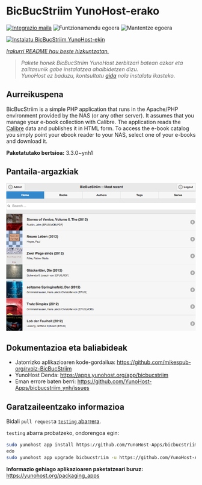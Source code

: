 <!--
Ohart ongi: README hau automatikoki sortu da <https://github.com/YunoHost/apps/tree/master/tools/readme_generator>ri esker
EZ editatu eskuz.
-->

# BicBucStriim YunoHost-erako

[![Integrazio maila](https://dash.yunohost.org/integration/bicbucstriim.svg)](https://dash.yunohost.org/appci/app/bicbucstriim) ![Funtzionamendu egoera](https://ci-apps.yunohost.org/ci/badges/bicbucstriim.status.svg) ![Mantentze egoera](https://ci-apps.yunohost.org/ci/badges/bicbucstriim.maintain.svg)

[![Instalatu BicBucStriim YunoHost-ekin](https://install-app.yunohost.org/install-with-yunohost.svg)](https://install-app.yunohost.org/?app=bicbucstriim)

*[Irakurri README hau beste hizkuntzatan.](./ALL_README.md)*

> *Pakete honek BicBucStriim YunoHost zerbitzari batean azkar eta zailtasunik gabe instalatzea ahalbidetzen dizu.*  
> *YunoHost ez baduzu, kontsultatu [gida](https://yunohost.org/install) nola instalatu ikasteko.*

## Aurreikuspena

BicBucStriim is a simple PHP application that runs in the Apache/PHP environment provided by the NAS (or any other server). It assumes that you manage your e-book collection with Calibre. The application reads the [Calibre](https://calibre-ebook.com/) data and publishes it in HTML form. To access the e-book catalog you simply point your ebook reader to your NAS, select one of your e-books and download it.


**Paketatutako bertsioa:** 3.3.0~ynh1

## Pantaila-argazkiak

![BicBucStriim(r)en pantaila-argazkia](./doc/screenshots/bbs-121-recent.png)

## Dokumentazioa eta baliabideak

- Jatorrizko aplikazioaren kode-gordailua: <https://github.com/mikespub-org/rvolz-BicBucStriim>
- YunoHost Denda: <https://apps.yunohost.org/app/bicbucstriim>
- Eman errore baten berri: <https://github.com/YunoHost-Apps/bicbucstriim_ynh/issues>

## Garatzaileentzako informazioa

Bidali `pull request`a [`testing` abarrera](https://github.com/YunoHost-Apps/bicbucstriim_ynh/tree/testing).

`testing` abarra probatzeko, ondorengoa egin:

```bash
sudo yunohost app install https://github.com/YunoHost-Apps/bicbucstriim_ynh/tree/testing --debug
edo
sudo yunohost app upgrade bicbucstriim -u https://github.com/YunoHost-Apps/bicbucstriim_ynh/tree/testing --debug
```

**Informazio gehiago aplikazioaren paketatzeari buruz:** <https://yunohost.org/packaging_apps>
